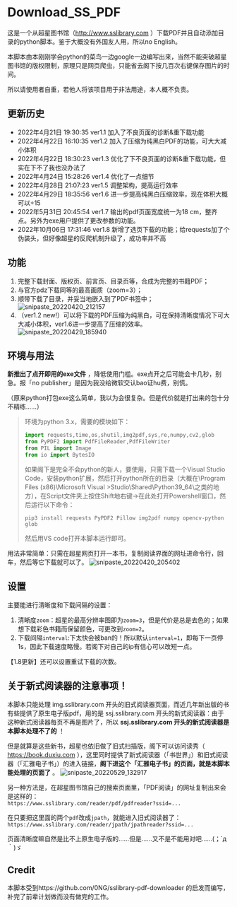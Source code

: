 # Download_SS_PDF
这是一个从超星图书馆（http://www.sslibrary.com ）下载PDF并且自动添加目录的python脚本。鉴于大概没有外国友人用，所以no English。

本脚本由本刚刚学会python的菜鸟一边google一边编写出来，当然不能突破超星图书馆的版权限制，原理只是网页爬虫，只能省去阁下按几百次右键保存图片的时间。

所以请使用者自重，若他人将该项目用于非法用途，本人概不负责。

## 更新历史
- 2022年4月21日 19:30:35 ver1.1 加入了不良页面的诊断&重下载功能
- 2022年4月22日 16:10:35 ver1.2 加入了压缩为纯黑白PDF的功能，可大大减小体积
- 2022年4月22日 18:30:23 ver1.3 优化了下不良页面的诊断&重下载功能，但实在下不了我也没办法了
- 2022年4月24日 15:28:26 ver1.4 优化了一点细节
- 2022年4月28日 21:07:23 ver1.5 调整架构，提高运行效率
- 2022年4月29日 18:35:56 ver1.6 进一步提高纯黑白压缩效率，现在体积大概可以÷15
- 2022年5月31日 20:45:54 ver1.7 输出的pdf页面宽度统一为18 cm，整齐点。另外为exe用户提供了更改参数的功能。
- 2022年10月06日 17:31:46 ver1.8 新增了选页下载的功能；给requests加了个伪装头，但好像超星的反爬机制升级了，成功率并不高

## 功能
1. 完整下载封面、版权页、前言页、目录页等，合成为完整的书籍PDF；
2. 与官方pdz下载同等的最高画质（zoom=3）；
3. 顺带下载了目录，并妥当地嵌入到了PDF书签中；
![snipaste_20220420_212157](https://user-images.githubusercontent.com/74524914/164239989-9b3190d7-0233-45c5-9287-38d1c6be6b0f.jpg)
4. （ver1.2 new!）可以将下载的PDF压缩为纯黑白，可在保持清晰度情况下可大大减小体积，ver1.6进一步提高了压缩的效率。\
![snipaste_20220429_185940](https://user-images.githubusercontent.com/74524914/165932245-2b523ffb-6c5f-4287-a8c9-64739661bf99.jpg)



## 环境与用法
**新推出了点开即用的exe文件** ，降低使用门槛。exe点开之后可能会卡几秒，别急。报「no publisher」是因为我没给微软交认bao证hu费，别慌。

（原来python打包exe这么简单，我以为会很复杂。但是代价就是打出来的包十分不精练……）

>环境为python 3.x，需要的模块如下：
>```python
>import requests,time,os,shutil,img2pdf,sys,re,numpy,cv2,glob
>from PyPDF2 import PdfFileReader,PdfFileWriter
>from PIL import Image
>from io import BytesIO
>```
>
>如果阁下是完全不会python的新人，要使用，只需下载一个Visual Studio Code，安装python扩展，然后打开python所在的目录（大概在\Program Files (x86)\Microsoft Visual >Studio\Shared\Python39_64\之类的地方），在Script文件夹上按住Shift地右键→在此处打开Powershell窗口，然后运行以下命令：
>```
>pip3 install requests PyPDF2 Pillow img2pdf numpy opencv-python glob
>```
>然后用VS code打开本脚本运行即可。

用法非常简单：只需在超星网页打开一本书，复制阅读界面的网址进命令行，回车，然后等它下载就可以了。
![snipaste_20220420_205402](https://user-images.githubusercontent.com/74524914/164235308-4b62c5e9-475e-4400-b53b-69bb32fad3c6.png)



## 设置
主要能进行清晰度和下载间隔的设置：
1. 清晰度`zoom`：超星的最高分辨率图即为`zoom=3`，但是代价是总是去色的；如果想下载彩色书籍而保留颜色，可更改到`zoom=2`。
2. 下载间隔`interval`:下太快会被ban的！所以默认`interval=1`，即每下一页停1s，因此下载速度略慢。若阁下对自己的ip有信心可以改短一点。

【1.8更新】还可以设置重试下载的次数。

## 关于新式阅读器的注意事项！
本脚本只能处理 img.sslibrary.com 开头的旧式阅读器页面，而近几年新出版的书有些提供了原生电子版pdf，用的是 ssj.sslibrary.com 开头的新式阅读器：由于这种新式阅读器每页不再是图片了，所以 **ssj.sslibrary.com 开头的新式阅读器是本脚本处理不了的** ！

但是就算是这些新书，超星也依旧做了旧式扫描版，阁下可以访问读秀（ https://book.duxiu.com ），这里同时提供了新式阅读器（「书世界」）和旧式阅读器（「汇雅电子书」）的进入链接，**阁下进这个「汇雅电子书」的页面，就是本脚本能处理的页面了** 。
![snipaste_20220529_132917](https://user-images.githubusercontent.com/74524914/170854051-955d4fcb-0d98-447b-9159-c5bcc2c5d65f.jpg)

另一种方法是，在超星图书馆自己的搜索页面里，「PDF阅读」的网址复制出来会是这样的：\
`https://www.sslibrary.com/reader/pdf/pdfreader?ssid=...`

在只要把这里面的两个`pdf`改成`jpath`，就能进入旧式阅读器了：\
`https://www.sslibrary.com/reader/jpath/jpathreader?ssid=...`

页面清晰度嘛自然是比不上原生电子版的……但是……又不是不能用对吧……(；´д｀)ゞ

## Credit
本脚本受到https://github.com/0NG/sslibrary-pdf-downloader 的启发而编写，补完了前辈计划做而没有做完的工作。
